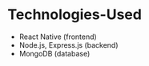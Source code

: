 # Technologies-Used
- React Native (frontend)
- Node.js, Express.js (backend)
- MongoDB (database)
  

